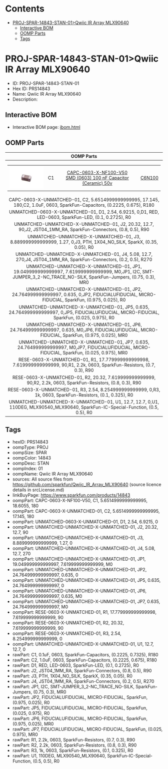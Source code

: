



Contents
========

* [PROJ-SPAR-14843-STAN-01>Qwiic IR Array MLX90640](#proj-spar-14843-stan-01qwiic-ir-array-mlx90640)
	* [Interactive BOM](#interactive-bom)
	* [OOMP Parts](#oomp-parts)
	* [Tags](#tags)

# PROJ-SPAR-14843-STAN-01>Qwiic IR Array MLX90640

- ID: PROJ-SPAR-14843-STAN-01
- Hex ID: PRS14843
- Name: Qwiic IR Array MLX90640
- Description: 

## Interactive BOM

- Interactive BOM page: [ibom.html](kicad/bom/ibom.html)

## OOMP Parts
  

|OOMP Parts|
| :---: |
|<table><tr><td>![CAPC-0603-X-NF100-V50](https://raw.githubusercontent.com/oomlout/oomlout_OOMP_parts/main/CAPC-0603-X-NF100-V50/image_140.jpg)</td><td> C1</td><td>[CAPC-0603-X-NF100-V50<br>SMD (0603) 100 nF Capacitor (Ceramic) 50v](https://github.com/oomlout/oomlout_OOMP_parts/tree/main/CAPC-0603-X-NF100-V50/)</td><td>[C6N100](https://github.com/oomlout/oomlout_OOMP_parts/tree/main/CAPC-0603-X-NF100-V50/)</td></tr></table>|
|CAPC-0603-X-UNMATCHED-01, C2, 5.6514999999999995, 17.145, 180,C2, 1.0uF, 0603, SparkFun-Capacitors, (0.2225, 0.675), R180|
|UNMATCHED-0603-X-UNMATCHED-01, D1, 2.54, 6.9215, 0,D1, RED, LED-0603, SparkFun-LED, (0.1, 0.2725), R0|
|UNMATCHED-UNMATCHED-X-UNMATCHED-01, J2, 20.32, 12.7, 90,J2, JST04_1MM_RA, SparkFun-Connectors, (0.8, 0.5), R90|
|UNMATCHED-UNMATCHED-X-UNMATCHED-01, J3, 8.889999999999999, 1.27, 0,J3, PTH, 1X04_NO_SILK, SparkX, (0.35, 0.05), R0|
|UNMATCHED-UNMATCHED-X-UNMATCHED-01, J4, 5.08, 12.7, 270,J4, JST04_1MM_RA, SparkFun-Connectors, (0.2, 0.5), R270|
|UNMATCHED-UNMATCHED-X-UNMATCHED-01, JP1, 19.049999999999997, 7.619999999999999, M0,JP1, I2C, SMT-JUMPER_3_2-NC_TRACE_NO-SILK, SparkFun-Jumpers, (0.75, 0.3), MR0|
|UNMATCHED-UNMATCHED-X-UNMATCHED-01, JP2, 24.764999999999997, 0.635, 0,JP2, FIDUCIALUFIDUCIAL, MICRO-FIDUCIAL, SparkFun, (0.975, 0.025), R0|
|UNMATCHED-UNMATCHED-X-UNMATCHED-01, JP5, 0.635, 24.764999999999997, 0,JP5, FIDUCIALUFIDUCIAL, MICRO-FIDUCIAL, SparkFun, (0.025, 0.975), R0|
|UNMATCHED-UNMATCHED-X-UNMATCHED-01, JP6, 24.764999999999997, 0.635, M0,JP6, FIDUCIALUFIDUCIAL, MICRO-FIDUCIAL, SparkFun, (0.975, 0.025), MR0|
|UNMATCHED-UNMATCHED-X-UNMATCHED-01, JP7, 0.635, 24.764999999999997, M0,JP7, FIDUCIALUFIDUCIAL, MICRO-FIDUCIAL, SparkFun, (0.025, 0.975), MR0|
|RESE-0603-X-UNMATCHED-01, R1, 17.779999999999998, 7.619999999999999, 90,R1, 2.2k, 0603, SparkFun-Resistors, (0.7, 0.3), R90|
|RESE-0603-X-UNMATCHED-01, R2, 20.32, 7.619999999999999, 90,R2, 2.2k, 0603, SparkFun-Resistors, (0.8, 0.3), R90|
|RESE-0603-X-UNMATCHED-01, R3, 2.54, 8.254999999999999, 0,R3, 1k, 0603, SparkFun-Resistors, (0.1, 0.325), R0|
|UNMATCHED-UNMATCHED-X-UNMATCHED-01, U1, 12.7, 12.7, 0,U1, 110DEG, MLX90540_MLX90640, SparkFun-IC-Special-Function, (0.5, 0.5), R0|

## Tags

- hexID: PRS14843
- oompType: PROJ
- oompSize: SPAR
- oompColor: 14843
- oompDesc: STAN
- oompIndex: 01
- oompName: Qwiic IR Array MLX90640
- sources: All source files from https://github.com/sparkfun/Qwiic_IR_Array_MLX90640 (source licence details in srcLicense.md)
- linkBuyPage: https://www.sparkfun.com/products/14843
- oompPart: CAPC-0603-X-NF100-V50, C1, 5.6514999999999995, 18.6055, 180
- oompPart: CAPC-0603-X-UNMATCHED-01, C2, 5.6514999999999995, 17.145, 180
- oompPart: UNMATCHED-0603-X-UNMATCHED-01, D1, 2.54, 6.9215, 0
- oompPart: UNMATCHED-UNMATCHED-X-UNMATCHED-01, J2, 20.32, 12.7, 90
- oompPart: UNMATCHED-UNMATCHED-X-UNMATCHED-01, J3, 8.889999999999999, 1.27, 0
- oompPart: UNMATCHED-UNMATCHED-X-UNMATCHED-01, J4, 5.08, 12.7, 270
- oompPart: UNMATCHED-UNMATCHED-X-UNMATCHED-01, JP1, 19.049999999999997, 7.619999999999999, M0
- oompPart: UNMATCHED-UNMATCHED-X-UNMATCHED-01, JP2, 24.764999999999997, 0.635, 0
- oompPart: UNMATCHED-UNMATCHED-X-UNMATCHED-01, JP5, 0.635, 24.764999999999997, 0
- oompPart: UNMATCHED-UNMATCHED-X-UNMATCHED-01, JP6, 24.764999999999997, 0.635, M0
- oompPart: UNMATCHED-UNMATCHED-X-UNMATCHED-01, JP7, 0.635, 24.764999999999997, M0
- oompPart: RESE-0603-X-UNMATCHED-01, R1, 17.779999999999998, 7.619999999999999, 90
- oompPart: RESE-0603-X-UNMATCHED-01, R2, 20.32, 7.619999999999999, 90
- oompPart: RESE-0603-X-UNMATCHED-01, R3, 2.54, 8.254999999999999, 0
- oompPart: UNMATCHED-UNMATCHED-X-UNMATCHED-01, U1, 12.7, 12.7, 0
- rawPart: C1, 0.1uF, 0603, SparkFun-Capacitors, (0.2225, 0.7325), R180
- rawPart: C2, 1.0uF, 0603, SparkFun-Capacitors, (0.2225, 0.675), R180
- rawPart: D1, RED, LED-0603, SparkFun-LED, (0.1, 0.2725), R0
- rawPart: J2, JST04_1MM_RA, SparkFun-Connectors, (0.8, 0.5), R90
- rawPart: J3, PTH, 1X04_NO_SILK, SparkX, (0.35, 0.05), R0
- rawPart: J4, JST04_1MM_RA, SparkFun-Connectors, (0.2, 0.5), R270
- rawPart: JP1, I2C, SMT-JUMPER_3_2-NC_TRACE_NO-SILK, SparkFun-Jumpers, (0.75, 0.3), MR0
- rawPart: JP2, FIDUCIALUFIDUCIAL, MICRO-FIDUCIAL, SparkFun, (0.975, 0.025), R0
- rawPart: JP5, FIDUCIALUFIDUCIAL, MICRO-FIDUCIAL, SparkFun, (0.025, 0.975), R0
- rawPart: JP6, FIDUCIALUFIDUCIAL, MICRO-FIDUCIAL, SparkFun, (0.975, 0.025), MR0
- rawPart: JP7, FIDUCIALUFIDUCIAL, MICRO-FIDUCIAL, SparkFun, (0.025, 0.975), MR0
- rawPart: R1, 2.2k, 0603, SparkFun-Resistors, (0.7, 0.3), R90
- rawPart: R2, 2.2k, 0603, SparkFun-Resistors, (0.8, 0.3), R90
- rawPart: R3, 1k, 0603, SparkFun-Resistors, (0.1, 0.325), R0
- rawPart: U1, 110DEG, MLX90540_MLX90640, SparkFun-IC-Special-Function, (0.5, 0.5), R0
